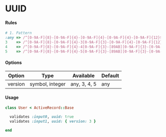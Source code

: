 # UUID

#### Rules

```ruby
# 1. Pattern
:any => /^[0-9A-F]{8}-[0-9A-F]{4}-[0-9A-F]{4}-[0-9A-F]{4}-[0-9A-F]{12}$/i
3    => /^[0-9A-F]{8}-[0-9A-F]{4}-3[0-9A-F]{3}-[0-9A-F]{4}-[0-9A-F]{12}$/i
4    => /^[0-9A-F]{8}-[0-9A-F]{4}-4[0-9A-F]{3}-[89AB][0-9A-F]{3}-[0-9A-F]{12}$/i
5    => /^[0-9A-F]{8}-[0-9A-F]{4}-5[0-9A-F]{3}-[89AB][0-9A-F]{3}-[0-9A-F]{12}$/i
```

#### Options

Option | Type | Available | Default
--- | --- | --- | ---
version | symbol, integer | any, 3, 4, 5 | any

#### Usage

```ruby
class User < ActiveRecord::Base

  validates :input0, uuid: true
  validates :input1, uuid: { version: 3 }

end
```
